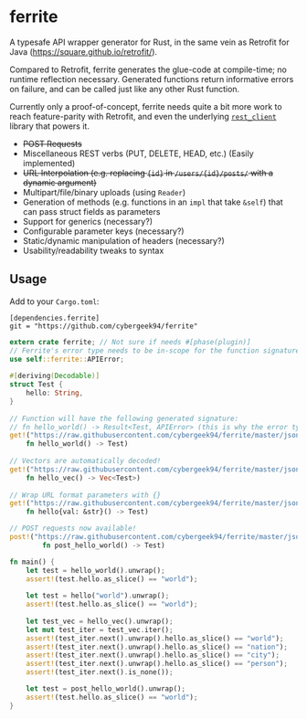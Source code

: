 ferrite
=======

A typesafe API wrapper generator for Rust, in the same vein as Retrofit for Java (https://square.github.io/retrofit/).

Compared to Retrofit, ferrite generates the glue-code at compile-time; no runtime reflection necessary. Generated functions return informative errors on failure, and can be called just like any other Rust function.

Currently only a proof-of-concept, ferrite needs quite a bit more work to reach feature-parity with Retrofit,
and even the underlying [`rest_client`](https://github.com/gtolle/rest_client) library that powers it.

* ~~POST Requests~~
* Miscellaneous REST verbs (PUT, DELETE, HEAD, etc.) (Easily implemented)
* ~~URL Interpolation (e.g. replacing `{id}` in `/users/{id}/posts/` with a dynamic argument)~~
* Multipart/file/binary uploads (using `Reader`)
* Generation of methods (e.g. functions in an `impl` that take `&self`) that can pass struct fields as parameters
* Support for generics (necessary?)
* Configurable parameter keys (necessary?)
* Static/dynamic manipulation of headers (necessary?)
* Usability/readability tweaks to syntax

Usage
-----

Add to your `Cargo.toml`:
```
[dependencies.ferrite]
git = "https://github.com/cybergeek94/ferrite"
```

```rust
extern crate ferrite; // Not sure if needs #[phase(plugin)]
// Ferrite's error type needs to be in-scope for the function signatures
use self::ferrite::APIError; 
    
#[deriving(Decodable)]
struct Test {
    hello: String,
}
    
// Function will have the following generated signature:
// fn hello_world() -> Result<Test, APIError> (this is why the error type needs to be in-scope)
get!("https://raw.githubusercontent.com/cybergeek94/ferrite/master/json/hello_world.json":
    fn hello_world() -> Test)
  
// Vectors are automatically decoded!
get!("https://raw.githubusercontent.com/cybergeek94/ferrite/master/json/hello_vec.json": 
    fn hello_vec() -> Vec<Test>)
   
// Wrap URL format parameters with {} 
get!("https://raw.githubusercontent.com/cybergeek94/ferrite/master/json/hello_{}.json": 
    fn hello{val: &str}() -> Test)

// POST requests now available!
post!("https://raw.githubusercontent.com/cybergeek94/ferrite/master/json/hello_world.json":
        fn post_hello_world() -> Test)

fn main() {
    let test = hello_world().unwrap();
    assert!(test.hello.as_slice() == "world");
    
    let test = hello("world").unwrap();
    assert!(test.hello.as_slice() == "world"); 
    
    let test_vec = hello_vec().unwrap();
    let mut test_iter = test_vec.iter();
    assert!(test_iter.next().unwrap().hello.as_slice() == "world");
    assert!(test_iter.next().unwrap().hello.as_slice() == "nation");
    assert!(test_iter.next().unwrap().hello.as_slice() == "city");
    assert!(test_iter.next().unwrap().hello.as_slice() == "person");
    assert!(test_iter.next().is_none());

    let test = post_hello_world().unwrap();
    assert!(test.hello.as_slice() == "world");
}
```
